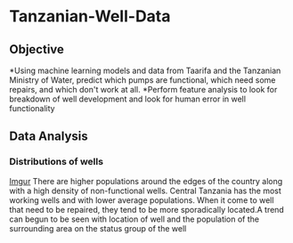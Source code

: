 # Tanzanian-Well-Data
## Objective 
*Using machine learning models and data  from Taarifa and the Tanzanian Ministry of Water, predict which pumps are functional, which need some repairs, and which don't work at all.
*Perform feature analysis to look for breakdown of well development  and look for human error in well functionality 
## Data Analysis

### Distributions of wells
[Imgur](https://i.imgur.com/YY4syw2.png)
There are higher populations around the edges of the country along with a high density of non-functional wells. Central Tanzania has the most working wells and with lower average populations. When it come to well that need to be repaired, they tend to be more sporadically located.A trend can begun to be seen with location of well and the population of the surrounding area on the status group of the well
